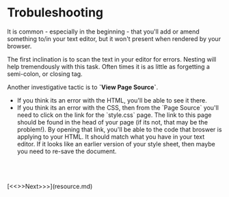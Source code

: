 # Trobuleshooting

It is common - especially in the beginning - that you'll add or amend something to/in your text editor, but it won't present when rendered by your browser. 

The first inclination is to scan the text in your editor for errors. Nesting will help tremendously with this task. Often times it is as little as forgetting a semi-colon, or closing tag. 

<p>
Another investigative tactic is to <strong> `View Page Source`</strong>. 
<ul>
	<li> If you think its an error with the HTML, you'll be able to see it there. </li>
	<li> If you think its an error with the CSS, then from the `Page Source` you'll need to click on the link for the `style.css` page. The link to this page should be found in the head of your page (if its not, that may be the problem!). By opening that link, you'll be able to the code that broswer is applying to your HTML. It should match what you have in your text editor. If it looks like an earlier version of your style sheet, then maybe you need to re-save the document.</li>
</ul>
</p>

<br/>
<br/>
<br/>
[<<<Previous<<<](creating_stylesheet.md) | [>>>Next>>>](resource.md)
